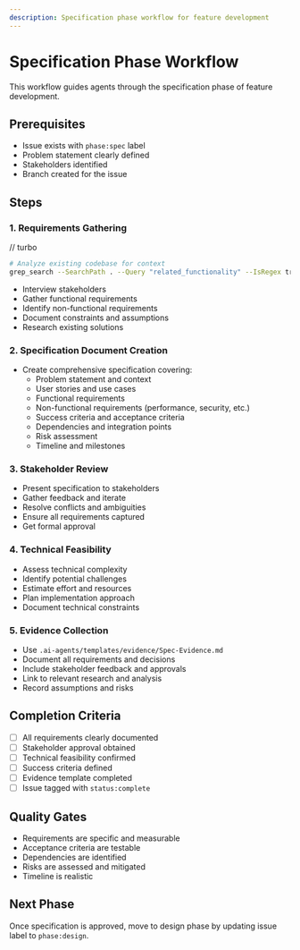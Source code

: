 ```yaml
---
description: Specification phase workflow for feature development
---
```


# Specification Phase Workflow

This workflow guides agents through the specification phase of feature development.

## Prerequisites
- Issue exists with `phase:spec` label
- Problem statement clearly defined
- Stakeholders identified
- Branch created for the issue

## Steps

### 1. Requirements Gathering

// turbo
```bash
# Analyze existing codebase for context
grep_search --SearchPath . --Query "related_functionality" --IsRegex true
```

- Interview stakeholders
- Gather functional requirements
- Identify non-functional requirements
- Document constraints and assumptions
- Research existing solutions

### 2. Specification Document Creation

- Create comprehensive specification covering:
  - Problem statement and context
  - User stories and use cases
  - Functional requirements
  - Non-functional requirements (performance, security, etc.)
  - Success criteria and acceptance criteria
  - Dependencies and integration points
  - Risk assessment
  - Timeline and milestones

### 3. Stakeholder Review

- Present specification to stakeholders
- Gather feedback and iterate
- Resolve conflicts and ambiguities
- Ensure all requirements captured
- Get formal approval

### 4. Technical Feasibility

- Assess technical complexity
- Identify potential challenges
- Estimate effort and resources
- Plan implementation approach
- Document technical constraints

### 5. Evidence Collection

- Use `.ai-agents/templates/evidence/Spec-Evidence.md`
- Document all requirements and decisions
- Include stakeholder feedback and approvals
- Link to relevant research and analysis
- Record assumptions and risks

## Completion Criteria

- [ ] All requirements clearly documented
- [ ] Stakeholder approval obtained
- [ ] Technical feasibility confirmed
- [ ] Success criteria defined
- [ ] Evidence template completed
- [ ] Issue tagged with `status:complete`

## Quality Gates

- Requirements are specific and measurable
- Acceptance criteria are testable
- Dependencies are identified
- Risks are assessed and mitigated
- Timeline is realistic

## Next Phase

Once specification is approved, move to design phase by updating issue label to `phase:design`.